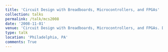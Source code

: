 ```yaml
---
title: 'Circuit Design with Breadboards, Microcontrollers, and FPGAs'
collection: talks
permalink: /talk/mcs2008
date: '2008-11-01'
venue: 'Circuit Design with Breadboards, Microcontrollers, and FPGAs. Drexel University Math and Computer Science (MCS) Society Talk.'
type: talk
location: 'Philadelphia, PA'
comments: True
---
```


